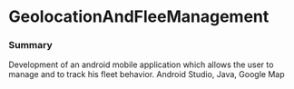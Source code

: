 # GeolocationAndFleeManagement
### Summary
Development of an android mobile application which allows the user
to manage and to track his fleet behavior.
Android Studio, Java, Google Map

